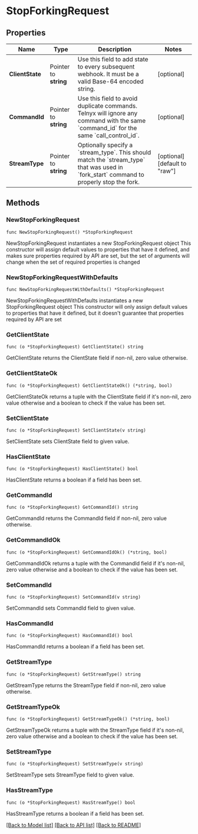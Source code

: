 # StopForkingRequest

## Properties

Name | Type | Description | Notes
------------ | ------------- | ------------- | -------------
**ClientState** | Pointer to **string** | Use this field to add state to every subsequent webhook. It must be a valid Base-64 encoded string. | [optional] 
**CommandId** | Pointer to **string** | Use this field to avoid duplicate commands. Telnyx will ignore any command with the same &#x60;command_id&#x60; for the same &#x60;call_control_id&#x60;. | [optional] 
**StreamType** | Pointer to **string** | Optionally specify a &#x60;stream_type&#x60;. This should match the &#x60;stream_type&#x60; that was used in &#x60;fork_start&#x60; command to properly stop the fork. | [optional] [default to "raw"]

## Methods

### NewStopForkingRequest

`func NewStopForkingRequest() *StopForkingRequest`

NewStopForkingRequest instantiates a new StopForkingRequest object
This constructor will assign default values to properties that have it defined,
and makes sure properties required by API are set, but the set of arguments
will change when the set of required properties is changed

### NewStopForkingRequestWithDefaults

`func NewStopForkingRequestWithDefaults() *StopForkingRequest`

NewStopForkingRequestWithDefaults instantiates a new StopForkingRequest object
This constructor will only assign default values to properties that have it defined,
but it doesn't guarantee that properties required by API are set

### GetClientState

`func (o *StopForkingRequest) GetClientState() string`

GetClientState returns the ClientState field if non-nil, zero value otherwise.

### GetClientStateOk

`func (o *StopForkingRequest) GetClientStateOk() (*string, bool)`

GetClientStateOk returns a tuple with the ClientState field if it's non-nil, zero value otherwise
and a boolean to check if the value has been set.

### SetClientState

`func (o *StopForkingRequest) SetClientState(v string)`

SetClientState sets ClientState field to given value.

### HasClientState

`func (o *StopForkingRequest) HasClientState() bool`

HasClientState returns a boolean if a field has been set.

### GetCommandId

`func (o *StopForkingRequest) GetCommandId() string`

GetCommandId returns the CommandId field if non-nil, zero value otherwise.

### GetCommandIdOk

`func (o *StopForkingRequest) GetCommandIdOk() (*string, bool)`

GetCommandIdOk returns a tuple with the CommandId field if it's non-nil, zero value otherwise
and a boolean to check if the value has been set.

### SetCommandId

`func (o *StopForkingRequest) SetCommandId(v string)`

SetCommandId sets CommandId field to given value.

### HasCommandId

`func (o *StopForkingRequest) HasCommandId() bool`

HasCommandId returns a boolean if a field has been set.

### GetStreamType

`func (o *StopForkingRequest) GetStreamType() string`

GetStreamType returns the StreamType field if non-nil, zero value otherwise.

### GetStreamTypeOk

`func (o *StopForkingRequest) GetStreamTypeOk() (*string, bool)`

GetStreamTypeOk returns a tuple with the StreamType field if it's non-nil, zero value otherwise
and a boolean to check if the value has been set.

### SetStreamType

`func (o *StopForkingRequest) SetStreamType(v string)`

SetStreamType sets StreamType field to given value.

### HasStreamType

`func (o *StopForkingRequest) HasStreamType() bool`

HasStreamType returns a boolean if a field has been set.


[[Back to Model list]](../README.md#documentation-for-models) [[Back to API list]](../README.md#documentation-for-api-endpoints) [[Back to README]](../README.md)


